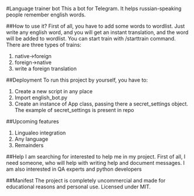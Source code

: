 #Language trainer bot
This a bot for Telegram. It helps russian-speaking people remember english words.

##How to use it?
First of all, you have to add some words to wordlist. 
Just write any english word, and you will get an instant translation, and the word will be added to wordlist.
You can start train with /starttrain command. 
There are three types of trains: 

1. native->foreign
2. foreign->native
3. write a foreign translation

##Deployment
To run this project by yourself, you have to:

1. Create a new script in any place
2. Import english_bot.py
3. Create an instance of App class, passing there a secret_settings object. The example of secret_settings is present in repo

##Upcoming features
1. Lingualeo integration
2. Any language
3. Remainders

##Help
I am searching for interested to help me in my project. 
First of all, I need someone, who will help with writing help and document messages.
I am also interested in QA experts and python developers

##Manifest
The project is completely uncommercial and made for educational reasons and personal use.
Licensed under MIT.